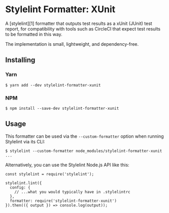 # Stylelint Formatter: XUnit

A [stylelint][1] formatter that outputs test results as a xUnit (JUnit)
test report, for compatibility with tools such as CircleCI that expect
test results to be formatted in this way.

The implementation is small, lightweight, and dependency-free.

## Installing

### Yarn

```
$ yarn add --dev stylelint-formatter-xunit
```

### NPM

```
$ npm install --save-dev stylelint-formatter-xunit
```

## Usage

This formatter can be used via the `--custom-formatter` option when running
Stylelint via its CLI:

```
$ stylelint --custom-formatter node_modules/stylelint-formatter-xunit ...
```

Alternatively, you can use the Stylelint Node.js API like this:

```
const stylelint = require('stylelint');

stylelint.lint({
  config: {
    // ...what you would typically have in .stylelintrc
  },
  formatter: require('stylelint-formatter-xunit')
}).then(({ output }) => console.log(output));
```
